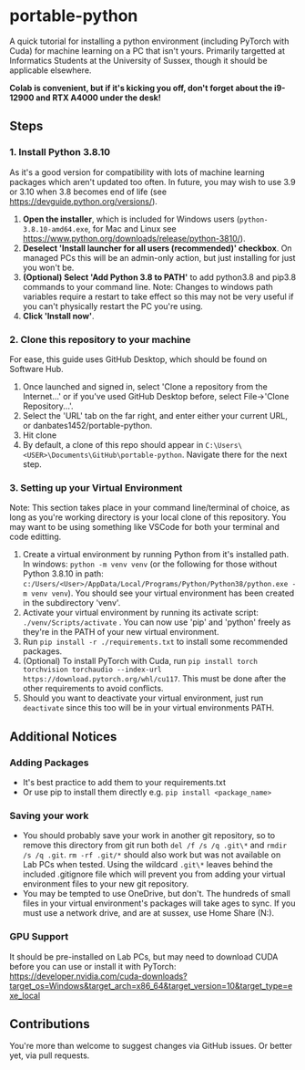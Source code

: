 # portable-python
A quick tutorial for installing a python environment (including PyTorch with Cuda) for machine learning on a PC that isn't yours. Primarily targetted at Informatics Students at the University of Sussex, though it should be applicable elsewhere.

**Colab is convenient, but if it's kicking you off, don't forget about the i9-12900 and RTX A4000 under the desk!**

## Steps

### 1. Install Python 3.8.10
As it's a good version for compatibility with lots of machine learning packages which aren't updated too often. In future, you may wish to use 3.9 or 3.10 when 3.8 becomes end of life (see https://devguide.python.org/versions/).
1. **Open the installer**, which is included for Windows users (`python-3.8.10-amd64.exe`, for Mac and Linux see https://www.python.org/downloads/release/python-3810/).
2. **Deselect 'Install launcher for all users (recommended)' checkbox**. On managed PCs this will be an admin-only action, but just installing for just you won't be.
3. **(Optional) Select 'Add Python 3.8 to PATH'** to add python3.8 and pip3.8 commands to your command line. Note: Changes to windows path variables require a restart to take effect so this may not be very useful if you can't physically restart the PC you're using. 
4. **Click 'Install now'**.

### 2. Clone this repository to your machine
For ease, this guide uses GitHub Desktop, which should be found on Software Hub. 

1. Once launched and signed in, select 'Clone a repository from the Internet...' or if you've used GitHub Desktop before, select File->'Clone Repository...'. 
2. Select the 'URL' tab on the far right, and enter either your current URL, or danbates1452/portable-python. 
3. Hit clone
4. By default, a clone of this repo should appear in `C:\Users\<USER>\Documents\GitHub\portable-python`. Navigate there for the next step.

### 3. Setting up your Virtual Environment
Note: This section takes place in your command line/terminal of choice, as long as you're working directory is your local clone of this repository. You may want to be using something like VSCode for both your terminal and code editting.
1. Create a virtual environment by running Python from it's installed path. In windows: `python -m venv venv` (or the following for those without Python 3.8.10 in path: `c:/Users/<User>/AppData/Local/Programs/Python/Python38/python.exe -m venv venv`). You should see your virtual environment has been created in the subdirectory 'venv'.
2. Activate your virtual environment by running its activate script: ```./venv/Scripts/activate``` . You can now use 'pip' and 'python' freely as they're in the PATH of your new virtual environment.
3. Run ```pip install -r ./requirements.txt``` to install some recommended packages.
4. (Optional) To install PyTorch with Cuda, run ```pip install torch torchvision torchaudio --index-url https://download.pytorch.org/whl/cu117```. This must be done after the other requirements to avoid conflicts.
5. Should you want to deactivate your virtual environment, just run `deactivate` since this too will be in your virtual environments PATH.
## Additional Notices
### Adding Packages
- It's best practice to add them to your requirements.txt
- Or use pip to install them directly e.g. `pip install <package_name>`


### Saving your work
- You should probably save your work in another git repository, so to remove this directory from git run both `del /f /s /q .git\*` and `rmdir /s /q .git`. `rm -rf .git/*` should also work but was not available on Lab PCs when tested. Using the wildcard `.git\*` leaves behind the included .gitignore file which will prevent you from adding your virtual environment files to your new git repository.
- You may be tempted to use OneDrive, but don't. The hundreds of small files in your virtual environment's packages will take ages to sync. If you must use a network drive, and are at sussex, use Home Share (N:). 

### GPU Support
It should be pre-installed on Lab PCs, but may need to download CUDA before you can use or install it with PyTorch: https://developer.nvidia.com/cuda-downloads?target_os=Windows&target_arch=x86_64&target_version=10&target_type=exe_local

## Contributions
You're more than welcome to suggest changes via GitHub issues. Or better yet, via pull requests.